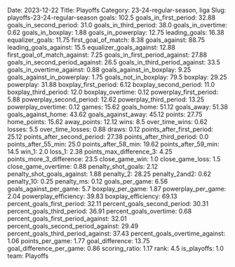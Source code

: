 Date: 2023-12-22
Title: Playoffs
Category: 23-24-regular-season, liga
Slug: playoffs-23-24-regular-season
goals: 102.5
goals_in_first_period: 32.88
goals_in_second_period: 31.0
goals_in_third_period: 38.0
goals_in_overtime: 0.62
goals_in_boxplay: 1.88
goals_in_powerplay: 12.75
leading_goals: 16.38
equalizer_goals: 11.75
first_goal_of_match: 8.38
goals_against: 88.75
leading_goals_against: 15.5
equalizer_goals_against: 12.88
first_goal_of_match_against: 7.25
goals_in_first_period_against: 27.88
goals_in_second_period_against: 26.5
goals_in_third_period_against: 33.5
goals_in_overtime_against: 0.88
goals_against_in_boxplay: 9.25
goals_against_in_powerplay: 1.75
goals_not_in_boxplay: 79.5
boxplay: 29.25
powerplay: 31.88
boxplay_first_period: 6.12
boxplay_second_period: 11.0
boxplay_third_period: 12.0
boxplay_overtime: 0.12
powerplay_first_period: 5.88
powerplay_second_period: 12.62
powerplay_third_period: 13.25
powerplay_overtime: 0.12
games: 15.62
goals_home: 51.12
goals_away: 51.38
goals_against_home: 43.62
goals_against_away: 45.12
points: 27.75
home_points: 15.62
away_points: 12.12
wins: 8.5
over_time_wins: 0.62
losses: 5.5
over_time_losses: 0.88
draws: 0.12
points_after_first_period: 25.12
points_after_second_period: 27.38
points_after_third_period: 0.0
points_after_55_min: 25.0
points_after_58_min: 19.62
points_after_59_min: 14.5
win_1: 2.0
loss_1: 2.38
points_max_difference_3: 4.25
points_more_3_difference: 23.5
close_game_win: 1.0
close_game_loss: 1.5
close_game_overtime: 0.88
penalty_shot_goals: 2.12
penalty_shot_goals_against: 1.88
penalty_2: 28.25
penalty_2and2: 0.62
penalty_10: 0.25
penalty_ms: 0.12
goals_per_game: 6.56
goals_against_per_game: 5.7
boxplay_per_game: 1.87
powerplay_per_game: 2.04
powerplay_efficiency: 39.83
boxplay_efficiency: 69.13
percent_goals_first_period: 32.11
percent_goals_second_period: 30.31
percent_goals_third_period: 36.91
percent_goals_overtime: 0.68
percent_goals_first_period_against: 32.01
percent_goals_second_period_against: 29.49
percent_goals_third_period_against: 37.43
percent_goals_overtime_against: 1.06
points_per_game: 1.77
goal_difference: 13.75
goal_difference_per_game: 0.86
scoring_ratio: 1.17
rank: 4.5
is_playoffs: 1.0
team: Playoffs
